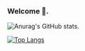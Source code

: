 ### Welcome 👏. 

![Anurag's GitHub stats](https://github-readme-stats.vercel.app/api?username=linuxterminator&show_icons=true&theme=dracula). 

[![Top Langs](https://github-readme-stats.vercel.app/api/top-langs/?username=linuxterminator&layout=compact&theme=dracula)](https://github.com/anuraghazra/github-readme-stats)


<!--
**luolikong950412/luolikong950412** is a ✨ _special_ ✨ repository because its `README.md` (this file) appears on your GitHub profile.

Here are some ideas to get you started:

- 🔭 I’m currently working on ...
- 🌱 I’m currently learning ...
- 👯 I’m looking to collaborate on ...
- 🤔 I’m looking for help with ...
- 💬 Ask me about ...
- 📫 How to reach me: ...
- 😄 Pronouns: ...
- ⚡ Fun fact: ...
-->
